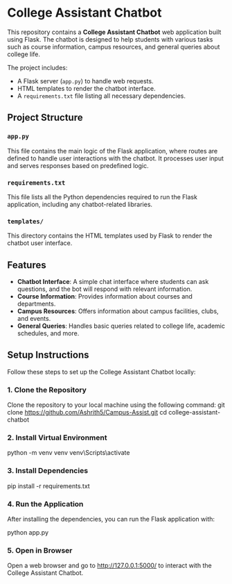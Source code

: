 # College Assistant Chatbot

This repository contains a **College Assistant Chatbot** web application built using Flask. The chatbot is designed to help students with various tasks such as course information, campus resources, and general queries about college life.

The project includes:
- A Flask server (`app.py`) to handle web requests.
- HTML templates to render the chatbot interface.
- A `requirements.txt` file listing all necessary dependencies.

## Project Structure


### `app.py`
This file contains the main logic of the Flask application, where routes are defined to handle user interactions with the chatbot. It processes user input and serves responses based on predefined logic.

### `requirements.txt`
This file lists all the Python dependencies required to run the Flask application, including any chatbot-related libraries.

### `templates/`
This directory contains the HTML templates used by Flask to render the chatbot user interface.

## Features

- **Chatbot Interface**: A simple chat interface where students can ask questions, and the bot will respond with relevant information.
- **Course Information**: Provides information about courses and departments.
- **Campus Resources**: Offers information about campus facilities, clubs, and events.
- **General Queries**: Handles basic queries related to college life, academic schedules, and more.

## Setup Instructions

Follow these steps to set up the College Assistant Chatbot locally:

### 1. Clone the Repository

Clone the repository to your local machine using the following command:
git clone https://github.com/Ashrith5/Campus-Assist.git
cd college-assistant-chatbot



### 2. Install Virtual Environment

python -m venv venv
venv\Scripts\activate

### 3. Install Dependencies
pip install -r requirements.txt

### 4. Run the Application

After installing the dependencies, you can run the Flask application with:

python app.py


### 5. Open in Browser

Open a web browser and go to http://127.0.0.1:5000/ to interact with the College Assistant Chatbot.

